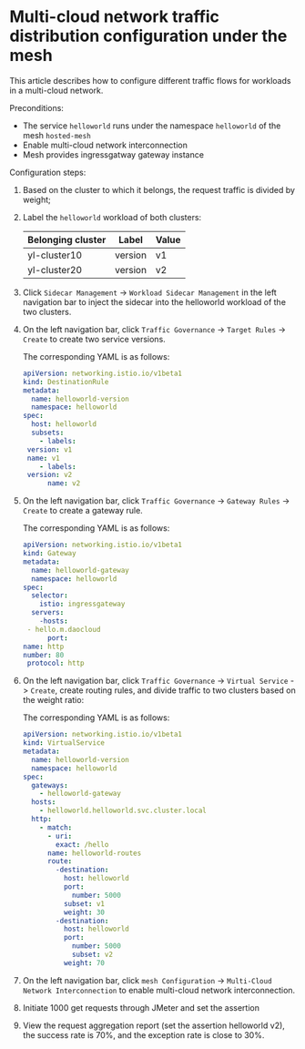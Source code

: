 # Multi-cloud network traffic distribution configuration under the mesh

This article describes how to configure different traffic flows for workloads in a multi-cloud network.

Preconditions:

- The service `helloworld` runs under the namespace `helloworld` of the mesh `hosted-mesh`
- Enable multi-cloud network interconnection
- Mesh provides ingressgatway gateway instance

Configuration steps:

1. Based on the cluster to which it belongs, the request traffic is divided by weight;

1. Label the `helloworld` workload of both clusters:

     | Belonging cluster | Label | Value |
     | ------------ | ------- | --- |
     | yl-cluster10 | version | v1 |
     | yl-cluster20 | version | v2 |

1. Click `Sidecar Management` -> `Workload Sidecar Management` in the left navigation bar to inject the sidecar into the helloworld workload of the two clusters.

1. On the left navigation bar, click `Traffic Governance` -> `Target Rules` -> `Create` to create two service versions.

     The corresponding YAML is as follows:

     ```yaml
     apiVersion: networking.istio.io/v1beta1
     kind: DestinationRule
     metadata:
       name: helloworld-version
       namespace: helloworld
     spec:
       host: helloworld
       subsets:
         - labels:
     ​ version: v1
     ​ name: v1
         - labels:
     ​ version: v2
           name: v2
     ```

1. On the left navigation bar, click `Traffic Governance` -> `Gateway Rules` -> `Create` to create a gateway rule.

     The corresponding YAML is as follows:

     ```yaml
     apiVersion: networking.istio.io/v1beta1
     kind: Gateway
     metadata:
       name: helloworld-gateway
       namespace: helloworld
     spec:
       selector:
         istio: ingressgateway
       servers:
         -hosts:
     ​ - hello.m.daocloud
           port:
     name: http
     ​number: 80
     ​ protocol: http
     ```

1. On the left navigation bar, click `Traffic Governance` -> `Virtual Service` -> `Create`, create routing rules, and divide traffic to two clusters based on the weight ratio:

     The corresponding YAML is as follows:

     ```yaml
     apiVersion: networking.istio.io/v1beta1
     kind: VirtualService
     metadata:
       name: helloworld-version
       namespace: helloworld
     spec:
       gateways:
         - helloworld-gateway
       hosts:
         - helloworld.helloworld.svc.cluster.local
       http:
         - match:
           - uri:
             exact: /hello
           name: helloworld-routes
           route:
             -destination:
               host: helloworld
               port:
                 number: 5000
               subset: v1
               weight: 30
             -destination:
               host: helloworld
               port:
                 number: 5000
                 subset: v2
               weight: 70
     ```

1. On the left navigation bar, click `mesh Configuration` -> `Multi-Cloud Network Interconnection` to enable multi-cloud network interconnection.

1. Initiate 1000 get requests through JMeter and set the assertion


1. View the request aggregation report (set the assertion helloworld v2), the success rate is 70%, and the exception rate is close to 30%.
